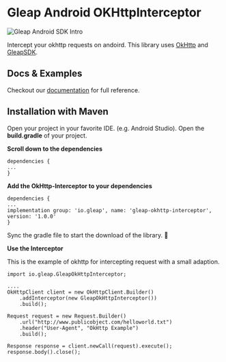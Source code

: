 # Gleap Android OKHttpInterceptor

![Gleap Android SDK Intro](https://raw.githubusercontent.com/GleapSDK/iOS-SDK/main/imgs/gleapheader.png)

Intercept your okhttp requests on andoird. This library uses [OkHttp](https://square.github.io/okhttp/) and [GleapSDK](https://github.com/GleapSDK/Android-SDK).

## Docs & Examples
Checkout our [documentation](https://docs.gleap.io/android/network-logs) for full reference.

## Installation with Maven

Open your project in your favorite IDE. (e.g. Android Studio). Open the **build.gradle** of your project.

**Scroll down to the dependencies**

```
dependencies {
...
}
```

**Add the OkHttp-Interceptor to your dependencies**

```
dependencies {
...
implementation group: 'io.gleap', name: 'gleap-okhttp-interceptor', version: '1.0.0'
}

```

Sync the gradle file to start the download of the library. 🎉


**Use the Interceptor**

This is the example of okhttp for intercepting request with a small adaption.

```
import io.gleap.GleapOkHttpInterceptor;

....
OkHttpClient client = new OkHttpClient.Builder()
    .addInterceptor(new GleapOkHttpInterceptor())
    .build();

Request request = new Request.Builder()
    .url("http://www.publicobject.com/helloworld.txt")
    .header("User-Agent", "OkHttp Example")
    .build();

Response response = client.newCall(request).execute();
response.body().close();
```


